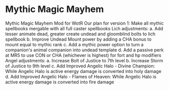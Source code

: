 # Mythic Magic Mayhem
 Mythic Magic Mayhem Mod for WotR
 Our plan for version 1:
 Make all mythic spellbooks mergable with all full caster spellbooks
 Lich adjustments:
 a. Add lesser animate dead, greater create undead and gloomblind bolts to lich spellbook
 b. Improve Undead Mount power by adding a CHA bonus to mount equal to mythic rank
 c. Add a mythic power option to turn a companion's animal companion into undead template
 d. Add a passive perk at MR5 to use CON or CHA (whichever is highest) for fort and hp modifiers
 Angel adjustments:
 a. Increase Bolt of Justice to 7th level
 b. Increase Storm of Justice to 9th level
 c. Add Improved Angelic Halo - Divine Champion: While Angelic Halo is active energy damage is converted into holy damage
 d. Add Improved Angelic Halo - Flames of Heaven: While Angelic Halo is active energy damage is converted into fire damage
